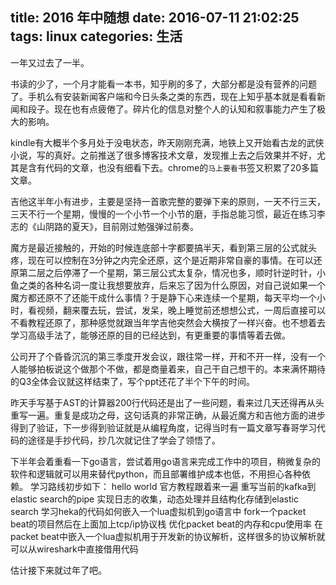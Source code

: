 title: 2016 年中随想
date: 2016-07-11 21:02:25
tags: linux
categories: 生活
---

一年又过去了一半。

书读的少了，一个月才能看一本书，知乎刷的多了，大部分都是没有营养的问题了。手机么有安装新闻客户端和今日头条之类的东西，现在上知乎基本就是看看新闻和段子。现在也有点疲倦了。碎片化的信息对整个人的认知和叙事能力产生了极大的影响。

kindle有大概半个多月处于没电状态，昨天刚刚充满，地铁上又开始看古龙的武侠小说，写的真好。之前推送了很多博客技术文章，发现推上去之后效果并不好，尤其是含有代码的文章，也没有细看下去。chrome的```马上要看```书签又积累了20多篇文章。

吉他这半年小有进步，主要是坚持一首歌完整的要弹下来的原则，一天不行三天，三天不行一个星期，慢慢的一个小节一个小节的磨，手指总能习惯，最近在练习李志的《山阴路的夏天》，目前刚过勉强弹过前奏。

魔方是最近接触的，开始的时候连底部十字都要搞半天，看到第三层的公式就头疼，现在可以控制在3分钟之内完全还原，这个是近期非常自豪的事情。在可以还原第二层之后停滞了一个星期，第三层公式太复杂，情况也多，顺时针逆时针，小鱼之类的各种名词一度让我想要放弃，后来忘了因为什么原因，对自己说如果一个魔方都还原不了还能干成什么事情？于是静下心来连续一个星期，每天平均一个小时，看视频，翻来覆去玩，尝试，发呆，晚上睡觉前还想想公式，一周后直接可以不看教程还原了，那种感觉就跟当年学吉他突然会大横按了一样兴奋。也不想着去学习高级手法了，能够还原的目的已经达到，有更重要的事情等着去做。

公司开了个昏昏沉沉的第三季度开发会议，跟往常一样，开和不开一样，没有一个人能够拍板说这个做那个不做，都是商量着来，自己干自己想干的。本来满怀期待的Q3全体会议就这样结束了，写个ppt还花了半个下午的时间。

昨天手写基于AST的计算器200行代码还是出了一些问题，看来过几天还得再从头重写一遍。重复是成功之母，这句话真的非常正确，从最近魔方和吉他方面的进步得到了验证，下一步得到验证就是从编程角度，记得当时有一篇文章写春哥学习代码的途径是手抄代码，抄几次就记住了学会了领悟了。

下半年会着重看一下go语言，尝试着用go语言来完成工作中的项目，稍微复杂的软件和逻辑就可以用来替代python，而且部署维护成本也低，不用担心各种依赖。
学习路线初步如下：
hello world
官方教程跟着来一遍
重写当前的kafka到elastic search的pipe
实现日志的收集，动态处理并且结构化存储到elastic search
学习heka的代码如何嵌入一个lua虚拟机到go语言中
fork一个packet beat的项目然后在上面加上tcp/ip协议栈
优化packet beat的内存和cpu使用率
在packet beat中嵌入一个lua虚拟机用于开发新的协议解析，这样很多的协议解析就可以从wireshark中直接借用代码

估计接下来就过年了吧。

